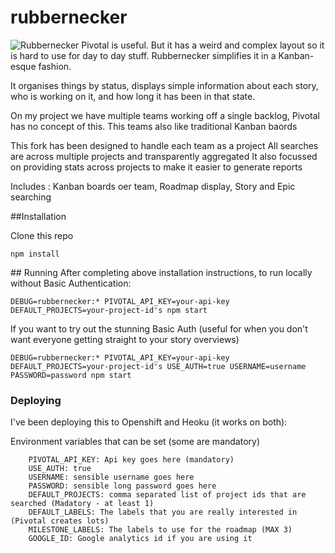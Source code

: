 # rubbernecker
![Rubbernecker](https://github.com/Rory80Hz/rubbernecker/blob/master/public/images/android-icon-192x192.png?raw=true)
Pivotal is useful. But it has a weird and complex layout so it is hard to use for day to day stuff. Rubbernecker simplifies it in a Kanban-esque fashion.

It organises things by status, displays simple information about each story, who is working on it, and how long it has been in that state. 

On my project we have multiple teams working off a single backlog, Pivotal has no concept of this.  This teams also like traditional Kanban baords

This fork has been designed to handle each team as a project
All searches are across multiple projects and transparently aggregated
It also focussed on providing stats across projects to make it easier to generate reports

Includes : Kanban boards oer team, Roadmap display, Story and Epic searching

##Installation

Clone this repo

``` 
npm install
```

## Running
After completing above installation instructions, to run locally without Basic Authentication:

``` 
DEBUG=rubbernecker:* PIVOTAL_API_KEY=your-api-key DEFAULT_PROJECTS=your-project-id's npm start
```

If you want to try out the stunning Basic Auth (useful for when you don't want everyone getting straight to your story overviews)
``` 
DEBUG=rubbernecker:* PIVOTAL_API_KEY=your-api-key DEFAULT_PROJECTS=your-project-id's USE_AUTH=true USERNAME=username PASSWORD=password npm start
```

### Deploying
I've been deploying this to Openshift and Heoku (it works on both):

Environment variables that can  be set (some are mandatory)
```
    PIVOTAL_API_KEY: Api key goes here (mandatory)
    USE_AUTH: true
    USERNAME: sensible username goes here
    PASSWORD: sensible long password goes here
    DEFAULT_PROJECTS: comma separated list of project ids that are searched (Madatory - at least 1)
    DEFAULT_LABELS: The labels that you are really interested in (Pivotal creates lots)
    MILESTONE_LABELS: The labels to use for the roadmap (MAX 3)
    GOOGLE_ID: Google analytics id if you are using it
```
